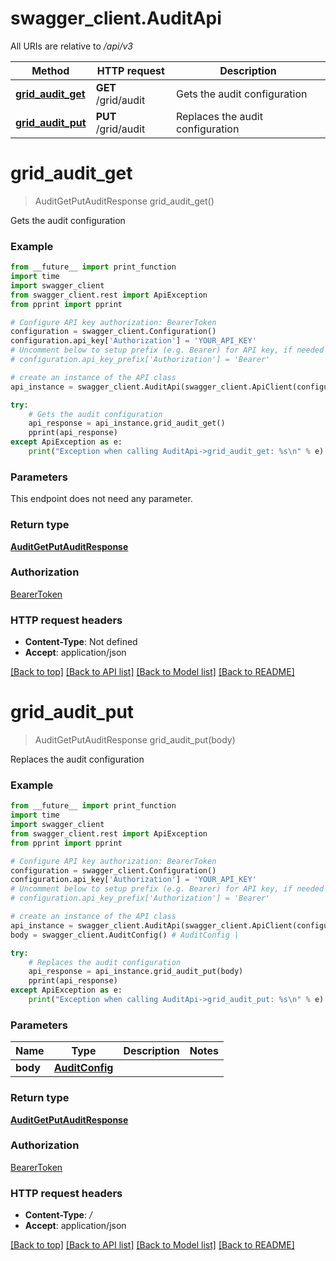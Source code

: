 # swagger_client.AuditApi

All URIs are relative to */api/v3*

Method | HTTP request | Description
------------- | ------------- | -------------
[**grid_audit_get**](AuditApi.md#grid_audit_get) | **GET** /grid/audit | Gets the audit configuration
[**grid_audit_put**](AuditApi.md#grid_audit_put) | **PUT** /grid/audit | Replaces the audit configuration

# **grid_audit_get**
> AuditGetPutAuditResponse grid_audit_get()

Gets the audit configuration

### Example
```python
from __future__ import print_function
import time
import swagger_client
from swagger_client.rest import ApiException
from pprint import pprint

# Configure API key authorization: BearerToken
configuration = swagger_client.Configuration()
configuration.api_key['Authorization'] = 'YOUR_API_KEY'
# Uncomment below to setup prefix (e.g. Bearer) for API key, if needed
# configuration.api_key_prefix['Authorization'] = 'Bearer'

# create an instance of the API class
api_instance = swagger_client.AuditApi(swagger_client.ApiClient(configuration))

try:
    # Gets the audit configuration
    api_response = api_instance.grid_audit_get()
    pprint(api_response)
except ApiException as e:
    print("Exception when calling AuditApi->grid_audit_get: %s\n" % e)
```

### Parameters
This endpoint does not need any parameter.

### Return type

[**AuditGetPutAuditResponse**](AuditGetPutAuditResponse.md)

### Authorization

[BearerToken](../README.md#BearerToken)

### HTTP request headers

 - **Content-Type**: Not defined
 - **Accept**: application/json

[[Back to top]](#) [[Back to API list]](../README.md#documentation-for-api-endpoints) [[Back to Model list]](../README.md#documentation-for-models) [[Back to README]](../README.md)

# **grid_audit_put**
> AuditGetPutAuditResponse grid_audit_put(body)

Replaces the audit configuration

### Example
```python
from __future__ import print_function
import time
import swagger_client
from swagger_client.rest import ApiException
from pprint import pprint

# Configure API key authorization: BearerToken
configuration = swagger_client.Configuration()
configuration.api_key['Authorization'] = 'YOUR_API_KEY'
# Uncomment below to setup prefix (e.g. Bearer) for API key, if needed
# configuration.api_key_prefix['Authorization'] = 'Bearer'

# create an instance of the API class
api_instance = swagger_client.AuditApi(swagger_client.ApiClient(configuration))
body = swagger_client.AuditConfig() # AuditConfig | 

try:
    # Replaces the audit configuration
    api_response = api_instance.grid_audit_put(body)
    pprint(api_response)
except ApiException as e:
    print("Exception when calling AuditApi->grid_audit_put: %s\n" % e)
```

### Parameters

Name | Type | Description  | Notes
------------- | ------------- | ------------- | -------------
 **body** | [**AuditConfig**](AuditConfig.md)|  | 

### Return type

[**AuditGetPutAuditResponse**](AuditGetPutAuditResponse.md)

### Authorization

[BearerToken](../README.md#BearerToken)

### HTTP request headers

 - **Content-Type**: */*
 - **Accept**: application/json

[[Back to top]](#) [[Back to API list]](../README.md#documentation-for-api-endpoints) [[Back to Model list]](../README.md#documentation-for-models) [[Back to README]](../README.md)

